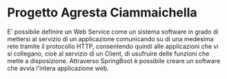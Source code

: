 # Progetto Agresta Ciammaichella
 
 E' possibile definire un Web Service come un sistema software in grado di mettersi al servizio di un applicazione comunicando su di una medesima rete tramite il protocollo HTTP, consentendo quindi alle applicazioni che vi si collegano, cioè al servizio di un Client, di usufruire delle funzioni che mette a disposizione. Attraverso SpringBoot è possibile creare un software che avvia l'intera applicazione web.

